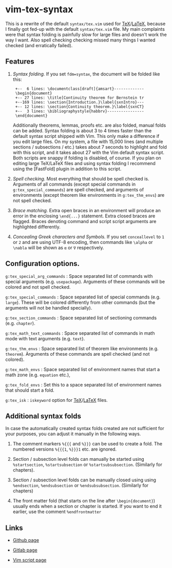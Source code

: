 # vim-tex-syntax

This is a rewrite of the default `syntax/tex.vim` used for [TeX]/[LaTeX],
because I finally got fed-up with the default `syntax/tex.vim` file. My main
complaints were that syntax folding is painfully slow for large files and
doesn't work the way I want. Also spell checking checking missed many things I
wanted checked (and erratically failed).

## Features

1. *Syntax folding.*
   If you set `fdm=syntax`, the document will be folded like this:

        +--  6 lines: \documentclass[draft]{amsart}-------------
        \begin{document}
        +-- 27 lines: \title[Continuity theorem for Bernstein tr
        +--169 lines: \section{Introduction.}\label{sxnIntro}---
        +-- 12 lines: \section{Continuity theorem.}\label{sxnCT}
        +--  3 lines: \bibliographystyle{habbrv}----------------
        \end{document}

     Additionally theorems, lemmas, proofs etc. are also folded, manual folds
   can be added. Syntax folding is about 3 to 4 times faster than the default
   syntax script shipped with Vim. This only make a difference if you edit
   large files. On my system, a file with 15,000 lines (and multiple sections
   / subsections / etc.) takes about 7 seconds to highlight and fold with this
   script, and it takes about 27 with the Vim default syntax script. Both
   scripts are snappy if folding is disabled, of course. If you plan on
   editing large TeX/LaTeX files and using syntax folding I recommend using
   the [FastFold] plugin in addition to this script.


2. *Spell checking.*
   Most everything that should be spell checked is. Arguments of all commands
   (except special commands in `g:tex_special_commands`) are spell checked,
   and arguments of environments (except theorem like environments in
   `g:tex_thm_envs`) are not spell checked.

3. *Brace matching.*
   Extra open braces in an environment will produce an error in the enclosing
   `\end{...}` statement. Extra closed braces are flagged. Braces denoting
   command and script script arguments are highlighted differently.

4. *Concealing Greek characters and Symbols.*
   If you set `conceallevel` to `1` or `2` and are using UTF-8 encoding, then
   commands like `\alpha` or `\nabla` will be shown as `α` or `∇`
   respectively.

## Configuration options.

`g:tex_special_arg_commands`
: Space separated list of commands with special arguments (e.g. `usepackage`).
  Arguments of these commands will be colored and not spell checked.

`g:tex_special_commands`
: Space separated list of special commands (e.g. `large`). These will be
  colored differently from other commands (but the arguments will not be
  handled specially).

`g:tex_section_commands`
: Space separated list of sectioning commands (e.g. `chapter`).

`g:tex_math_text_commands`
: Space separated list of commands in math mode with text arguments (e.g.
  `text`).

`g:tex_thm_envs`
: Space separated list of theorem like environments (e.g. `theorem`).
  Arguments of these commands are spell checked (and not colored).

`g:tex_math_envs`
: Space separated list of environment names that start a math zone (e.g.
  `equation` etc.),

`g:tex_fold_envs`
: Set this to a space separated list of environment names that should start a
  fold.

`g:tex_isk`
: `iskeyword` option for [TeX]/[LaTeX] files.

## Additional syntax folds

In case the automatically created syntax folds created are not sufficient for
your purposes, you can adjust it manually in the following ways.

1. The comment markers `%{{{` and `%}}}` can be used to create a fold.
   The numbered versions `%{{{1`, `%}}}1` etc. are ignored.

2. Section / subsection level folds can manually be started using
   `%startsection`, `%startsubsection` or `%startsubsubsection`. (Similarly
   for chapters).

3. Section / subsection level folds can be manually closed using
   using `%endsection`, `%endsubsection` or `%endsubsubsection`. (Similarly
   for chapters)

4. The front matter fold (that starts on the line after `\begin{document}`)
   usually ends when a section or chapter is started. If you want to end it
   earlier, use the comment `%endfrontmatter`

## Links

* [Github page](https://github.com/gi1242/vim-tex-syntax)

* [Gitlab page](https://gitlab.com/gi1242/vim-tex-syntax)

* [Vim script page](http://www.vim.org/scripts/script.php?script_id=5076)

[TeX]: http://en.wikipedia.org/wiki/TeX

[LaTeX]: http://www.latex-project.org
